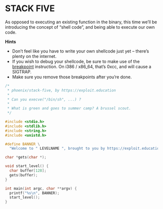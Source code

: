 # STACK FIVE

As opposed to executing an existing function in the binary, this time we’ll be introducing the concept of “shell code”, and being able to execute our own code.

**Hints**

- Don’t feel like you have to write your own shellcode just yet – there’s plenty on the internet.
- If you wish to debug your shellcode, be sure to make use of the [breakpoint](https://en.wikipedia.org/wiki/Breakpoint) instruction. On i386 / x86_64, that’s 0xcc, and will cause a SIGTRAP.
- Make sure you remove those breakpoints after you’re done.

```c
/*
 * phoenix/stack-five, by https://exploit.education
 *
 * Can you execve("/bin/sh", ...) ?
 *
 * What is green and goes to summer camp? A brussel scout.
 */

#include <stdio.h>
#include <stdlib.h>
#include <string.h>
#include <unistd.h>

#define BANNER \
  "Welcome to " LEVELNAME ", brought to you by https://exploit.education"

char *gets(char *);

void start_level() {
  char buffer[128];
  gets(buffer);
}

int main(int argc, char **argv) {
  printf("%s\n", BANNER);
  start_level();
}
```

